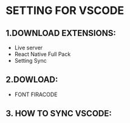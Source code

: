 # SETTING FOR VSCODE

## 1.DOWNLOAD EXTENSIONS:

- Live server
- React Native Full Pack
- Setting Sync

## 2.DOWLOAD:

- FONT FIRACODE

## 3. HOW TO SYNC VSCODE: 

